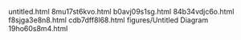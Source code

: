 untitled.html
8mu17st6kvo.html
b0avj09s1sg.html
84b34vdjc6o.html
f8sjga3e8n8.html
cdb7dff8l68.html
figures/Untitled Diagram
19ho60s8m4.html